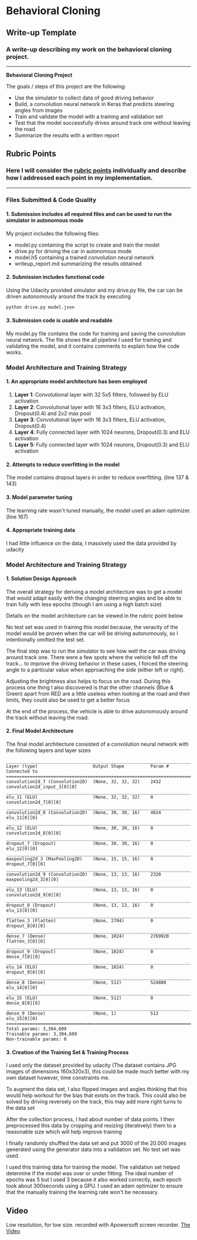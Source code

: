 # **Behavioral Cloning**

## Write-up Template

### A write-up describing my work on the behavioral cloning project.

---

**Behavioral Cloning Project**

The goals / steps of this project are the following:
* Use the simulator to collect data of good driving behavior
* Build, a convolution neural network in Keras that predicts steering angles from images
* Train and validate the model with a training and validation set
* Test that the model successfully drives around track one without leaving the road
* Summarize the results with a written report


## Rubric Points

### Here I will consider the [rubric points](https://review.udacity.com/#!/rubrics/432/view) individually and describe how I addressed each point in my implementation.  

---
### Files Submitted & Code Quality

#### 1. Submission includes all required files and can be used to run the simulator in autonomous mode

My project includes the following files:
* model.py containing the script to create and train the model
* drive.py for driving the car in autonomous mode
* model.h5 containing a trained convolution neural network 
* writeup_report.md summarizing the results obtained

#### 2. Submission includes functional code
Using the Udacity provided simulator and my drive.py file, the car can be driven autonomously around the track by executing 
```sh
python drive.py model.json
```

#### 3. Submission code is usable and readable

My model.py file contains the code for training and saving the convolution neural network. The file shows the all pipeline I used for training and validating the model, and it contains comments to explain how the code works.

### Model Architecture and Training Strategy

#### 1. An appropriate model architecture has been employed

1. **Layer 1**: Convolutional layer with 32 5x5 filters, followed by ELU activation
2. **Layer 2**: Convolutional layer with 16 3x3 filters, ELU activation, Dropout(0.4) and 2x2 max pool
3. **Layer 3**: Convolutional layer with 16 3x3 filters, ELU activation, Dropout(0.4)
4. **Layer 4**: Fully connected layer with 1024 neurons, Dropout(0.3) and ELU activation
5. **Layer 5**: Fully connected layer with 1024 neurons, Dropout(0.3) and ELU activation

#### 2. Attempts to reduce overfitting in the model

The model contains dropout layers in order to reduce overfitting. (line 137 & 143)

#### 3. Model parameter tuning

The learning rate wasn't tuned manually, the model used an adam optimizer. (line 167)

#### 4. Appropriate training data

I had little influence on the data, I massively used the data provided by udacity

### Model Architecture and Training Strategy

#### 1. Solution Design Approach

The overall strategy for deriving a model architecture was to get a model that would adapt easily with the changing steering angles and be able to train fully with less epochs (though I am using a high batch size)

Details on the model architecture can be viewed in the rubric point below

No test set was used in training this model because, the veracity of the model would be proven when the car will be driving autonomously, so I intentionally omitted the test set.

The final step was to run the simulator to see how well the car was driving around track one. There were a few spots where the vehicle fell off the track... to improve the driving behavior in these cases, I forced the steering angle to a particular value when approaching the side (either left or right).

Adjusting the brightness also helps to focus on the road. During this process one thing I also discovered is that the other channels (Blue & Green) apart from RED are a little useless when looking at the road and their limits, they could also be used to get a better focus

At the end of the process, the vehicle is able to drive autonomously around the track without leaving the road.

#### 2. Final Model Architecture

The final model architecture consisted of a convolution neural network with the following layers and layer sizes

```
____________________________________________________________________________________________________
Layer (type)                     Output Shape          Param #     Connected to                     
====================================================================================================
convolution2d_7 (Convolution2D)  (None, 32, 32, 32)    2432        convolution2d_input_3[0][0]      
____________________________________________________________________________________________________
elu_11 (ELU)                     (None, 32, 32, 32)    0           convolution2d_7[0][0]            
____________________________________________________________________________________________________
convolution2d_8 (Convolution2D)  (None, 30, 30, 16)    4624        elu_11[0][0]                     
____________________________________________________________________________________________________
elu_12 (ELU)                     (None, 30, 30, 16)    0           convolution2d_8[0][0]            
____________________________________________________________________________________________________
dropout_7 (Dropout)              (None, 30, 30, 16)    0           elu_12[0][0]                     
____________________________________________________________________________________________________
maxpooling2d_3 (MaxPooling2D)    (None, 15, 15, 16)    0           dropout_7[0][0]                  
____________________________________________________________________________________________________
convolution2d_9 (Convolution2D)  (None, 13, 13, 16)    2320        maxpooling2d_3[0][0]             
____________________________________________________________________________________________________
elu_13 (ELU)                     (None, 13, 13, 16)    0           convolution2d_9[0][0]            
____________________________________________________________________________________________________
dropout_8 (Dropout)              (None, 13, 13, 16)    0           elu_13[0][0]                     
____________________________________________________________________________________________________
flatten_3 (Flatten)              (None, 2704)          0           dropout_8[0][0]                  
____________________________________________________________________________________________________
dense_7 (Dense)                  (None, 1024)          2769920     flatten_3[0][0]                  
____________________________________________________________________________________________________
dropout_9 (Dropout)              (None, 1024)          0           dense_7[0][0]                    
____________________________________________________________________________________________________
elu_14 (ELU)                     (None, 1024)          0           dropout_9[0][0]                  
____________________________________________________________________________________________________
dense_8 (Dense)                  (None, 512)           524800      elu_14[0][0]                     
____________________________________________________________________________________________________
elu_15 (ELU)                     (None, 512)           0           dense_8[0][0]                    
____________________________________________________________________________________________________
dense_9 (Dense)                  (None, 1)             513         elu_15[0][0]                     
====================================================================================================
Total params: 3,304,609
Trainable params: 3,304,609
Non-trainable params: 0
```

#### 3. Creation of the Training Set & Training Process

I used only the dataset provided by udacity (The dataset contains JPG images of dimensions 160x320x3), this could be made much better with my own dataset however, time constraints me.

To augment the data set, I also flipped images and angles thinking that this would help workout for the bias that exists on the track. This could also be solved by driving reversely on the track, this may add more right turns to the data set

After the collection process, I had about number of data points. I then preprocessed this data by cropping and resizing (iteratively) them to a reasonable size which will help improve training

I finally randomly shuffled the data set and put 3000 of the 20.000 images generated using the generator data into a validation set. No test set was used.

I used this training data for training the model. The validation set helped determine if the model was over or under fitting. The ideal number of epochs was 5 but I used 3 because it also worked correctly, each epoch took about 300seconds using a GPU. I used an adam optimizer to ensure that  the manually training the learning rate won't be necessary.

## Video
Low resolution, for low size. recorded with Apowersoft screen recorder.
[The Video](./video.mp4)

